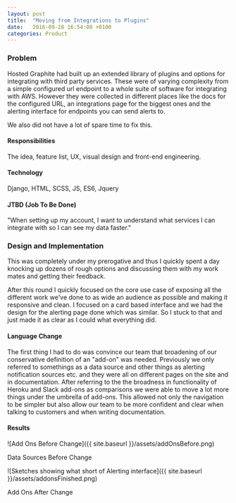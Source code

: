 ```yaml
---
layout: post
title:  "Moving from Integrations to Plugins"
date:   2016-09-28 16:54:00 +0100
categories: Product
---
```


### Problem

Hosted Graphite had built up an extended library of plugins and options for integrating with third party services. These were of varying complexity from a simple configured url endpoint to a whole suite of software for integrating with AWS. However they were collected in different places like the docs for the configured URL, an integrations page for the biggest ones and the alerting interface for endpoints you can send alerts to.

We also did not have a lot of spare time to fix this.

#### Responsibilities

The idea, feature list, UX, visual design and front-end engineering.

#### Technology

Django, HTML, SCSS, JS, ES6, Jquery

#### JTBD (Job To Be Done)

"When setting up my account, I want to understand what services I can integrate with so I can see my data faster."

### Design and Implementation

This was completely under my prerogative and thus I quickly spent a day knocking up dozens of rough options and discussing them with my work mates and getting their feedback.

After this round I quickly focused on the core use case of exposing all the different work we've done to as wide an audience as possible and making it responsive and clean. I focused on a card based interface and we had the design for the alerting page done which was similar. So I stuck to that and just made it as clear as I could what everything did.

#### Language Change

The first thing I had to do was convince our team that broadening of our conservative definition of an "add-on" was needed. Previously we only referred to somethings as a data source and other things as alerting notification sources etc. and they were all on different pages on the site and in documentation. After referring to the the broadness in functionality of Heroku and Slack add-ons as comparisons we were able to move a lot more things under the umbrella of add-ons. This allowed not only the navigation to be simpler but also allow our team to be more confident and clear when talking to customers and when writing documentation.

#### Results

![Add Ons Before Change]({{ site.baseurl }}/assets/addOnsBefore.png)
<div class="centre-contents">
  <span class="img-title">Data Sources Before Change</span>
</div>

![Sketches showing what short of Alerting interface]({{ site.baseurl }}/assets/addonsFinished.png)
<div class="centre-contents">
  <span class="img-title">Add Ons After Change</span>
</div>
